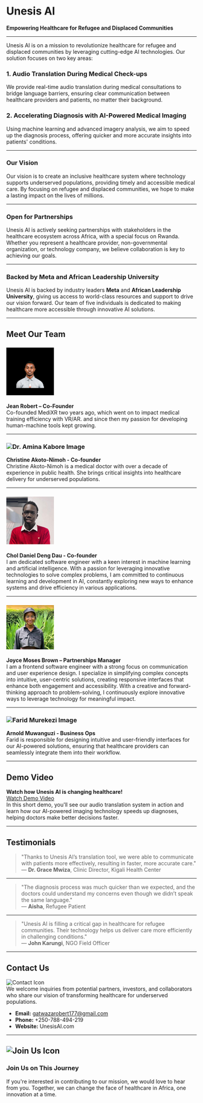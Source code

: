 

# Unesis AI

**Empowering Healthcare for Refugee and Displaced Communities**

---

Unesis AI is on a mission to revolutionize healthcare for refugee and displaced communities by leveraging cutting-edge AI technologies. Our solution focuses on two key areas:

### 1. Audio Translation During Medical Check-ups  

We provide real-time audio translation during medical consultations to bridge language barriers, ensuring clear communication between healthcare providers and patients, no matter their background.

### 2. Accelerating Diagnosis with AI-Powered Medical Imaging  

Using machine learning and advanced imagery analysis, we aim to speed up the diagnosis process, offering quicker and more accurate insights into patients' conditions.

---

### Our Vision  
Our vision is to create an inclusive healthcare system where technology supports underserved populations, providing timely and accessible medical care. By focusing on refugee and displaced communities, we hope to make a lasting impact on the lives of millions.

---


### Open for Partnerships  
Unesis AI is actively seeking partnerships with stakeholders in the healthcare ecosystem across Africa, with a special focus on Rwanda. Whether you represent a healthcare provider, non-governmental organization, or technology company, we believe collaboration is key to achieving our goals.

---


### Backed by Meta and African Leadership University  
Unesis AI is backed by industry leaders **Meta** and **African Leadership University**, giving us access to world-class resources and support to drive our vision forward. Our team of five individuals is dedicated to making healthcare more accessible through innovative AI solutions.

---

## Meet Our Team

### <img src="/Gatwaza's professional picture.png" alt="Chol" width="25%" height="25%" />  
**Jean Robert – Co-Founder**  
Co-founded MediXR two years ago, which went on to impact medical training efficiency with VR/AR. and since then my passion for developing human-machine tools kept growing.

---

### ![Dr. Amina Kabore Image](path/to/member2_image.png)  
**Christine Akoto-Nimoh - Co-founder**  
Christine Akoto-Nimoh is a medical doctor with over a decade of experience in public health. She brings critical insights into healthcare delivery for underserved populations.

---

### <img src="/Chol.JPG" alt="Chol" width="25%" height="25%" />  
**Chol Daniel Deng Dau - Co-founder**  
I am dedicated software engineer with a keen interest in machine learning and artificial intelligence. With a passion for leveraging innovative technologies to solve complex problems, I am committed to continuous learning and development in AI, constantly exploring new ways to enhance systems and drive efficiency in various applications.

---

### <img src="/Joyce.jpg" alt="Chol" width="25%" height="25%" /> 
**Joyce Moses Brown – Partnerships Manager**  
I am a frontend software engineer with a strong focus on communication and user experience design. I specialize in simplifying complex concepts into intuitive, user-centric solutions, creating responsive interfaces that enhance both engagement and accessibility. With a creative and forward-thinking approach to problem-solving, I continuously explore innovative ways to leverage technology for meaningful impact.

---

### ![Farid Murekezi Image](path/to/member5_image.png)  
**Arnold Muwanguzi - Business Ops**  
Farid is responsible for designing intuitive and user-friendly interfaces for our AI-powered solutions, ensuring that healthcare providers can seamlessly integrate them into their workflow.

---

## Demo Video  

**Watch how Unesis AI is changing healthcare!**  
[Watch Demo Video](link_to_demo_video)  
In this short demo, you'll see our audio translation system in action and learn how our AI-powered imaging technology speeds up diagnoses, helping doctors make better decisions faster.

---

## Testimonials

> "Thanks to Unesis AI’s translation tool, we were able to communicate with patients more effectively, resulting in faster, more accurate care."  
— **Dr. Grace Mwiza**, Clinic Director, Kigali Health Center

---

> "The diagnosis process was much quicker than we expected, and the doctors could understand my concerns even though we didn’t speak the same language."  
— **Aisha**, Refugee Patient

---

> "Unesis AI is filling a critical gap in healthcare for refugee communities. Their technology helps us deliver care more efficiently in challenging conditions."  
— **John Karungi**, NGO Field Officer

---

## Contact Us  
![Contact Icon](path/to/contact_icon.png)  
We welcome inquiries from potential partners, investors, and collaborators who share our vision of transforming healthcare for underserved populations.

- **Email:** gatwazarobert177@gmail.com
- **Phone:** +250-788-494-219
- **Website:** UnesisAI.com

---

## ![Join Us Icon](path/to/join_us_image.png)  
### Join Us on This Journey  
If you're interested in contributing to our mission, we would love to hear from you. Together, we can change the face of healthcare in Africa, one innovation at a time.

